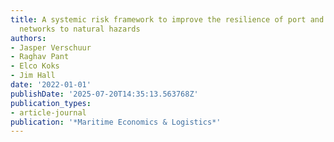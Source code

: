 ```yaml
---
title: A systemic risk framework to improve the resilience of port and supply-chain
  networks to natural hazards
authors:
- Jasper Verschuur
- Raghav Pant
- Elco Koks
- Jim Hall
date: '2022-01-01'
publishDate: '2025-07-20T14:35:13.563768Z'
publication_types:
- article-journal
publication: '*Maritime Economics & Logistics*'
---
```

